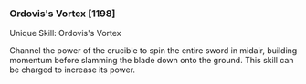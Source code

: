 ### Ordovis's Vortex [1198]

Unique Skill: Ordovis's Vortex

Channel the power of the crucible to spin the entire sword in midair, building momentum before slamming the blade down onto the ground. This skill can be charged to increase its power.